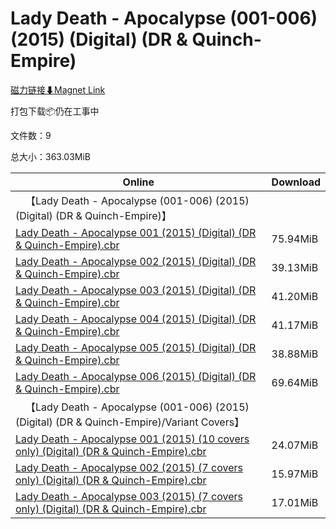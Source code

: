# Lady Death - Apocalypse (001-006) (2015) (Digital) (DR & Quinch-Empire)

[磁力链接⬇Magnet Link](magnet:?xt=urn:btih:84f5ecfdec5cf85620a188929ed8cf7db667e9b3&dn=Lady%20Death%20-%20Apocalypse%20%28001-006%29%20%282015%29%20%28Digital%29%20%28DR%20%26%20Quinch-Empire%29)

打包下载📦仍在工事中

文件数：9

总大小：363.03MiB

Online | Download
--- | ---
&emsp;【Lady Death - Apocalypse (001-006) (2015) (Digital) (DR & Quinch-Empire)】 | 
[Lady Death - Apocalypse 001 (2015) (Digital) (DR & Quinch-Empire).cbr](https://github.com/alicewish/markdown/blob/master/comic/Lady-Death-Apocalypse-001-2015-Digital-DR-Quinch-Empire-cbr.md) | 75.94MiB
[Lady Death - Apocalypse 002 (2015) (Digital) (DR & Quinch-Empire).cbr](https://github.com/alicewish/markdown/blob/master/comic/Lady-Death-Apocalypse-002-2015-Digital-DR-Quinch-Empire-cbr.md) | 39.13MiB
[Lady Death - Apocalypse 003 (2015) (Digital) (DR & Quinch-Empire).cbr](https://github.com/alicewish/markdown/blob/master/comic/Lady-Death-Apocalypse-003-2015-Digital-DR-Quinch-Empire-cbr.md) | 41.20MiB
[Lady Death - Apocalypse 004 (2015) (Digital) (DR & Quinch-Empire).cbr](https://github.com/alicewish/markdown/blob/master/comic/Lady-Death-Apocalypse-004-2015-Digital-DR-Quinch-Empire-cbr.md) | 41.17MiB
[Lady Death - Apocalypse 005 (2015) (Digital) (DR & Quinch-Empire).cbr](https://github.com/alicewish/markdown/blob/master/comic/Lady-Death-Apocalypse-005-2015-Digital-DR-Quinch-Empire-cbr.md) | 38.88MiB
[Lady Death - Apocalypse 006 (2015) (Digital) (DR & Quinch-Empire).cbr](https://github.com/alicewish/markdown/blob/master/comic/Lady-Death-Apocalypse-006-2015-Digital-DR-Quinch-Empire-cbr.md) | 69.64MiB
&emsp;【Lady Death - Apocalypse (001-006) (2015) (Digital) (DR & Quinch-Empire)/Variant Covers】 | 
[Lady Death - Apocalypse 001 (2015) (10 covers only) (Digital) (DR & Quinch-Empire).cbr](https://github.com/alicewish/markdown/blob/master/comic/Lady-Death-Apocalypse-001-2015-10-covers-only-Digital-DR-Quinch-Empire-cbr.md) | 24.07MiB
[Lady Death - Apocalypse 002 (2015) (7 covers only) (Digital) (DR & Quinch-Empire).cbr](https://github.com/alicewish/markdown/blob/master/comic/Lady-Death-Apocalypse-002-2015-7-covers-only-Digital-DR-Quinch-Empire-cbr.md) | 15.97MiB
[Lady Death - Apocalypse 003 (2015) (7 covers only) (Digital) (DR & Quinch-Empire).cbr](https://github.com/alicewish/markdown/blob/master/comic/Lady-Death-Apocalypse-003-2015-7-covers-only-Digital-DR-Quinch-Empire-cbr.md) | 17.01MiB